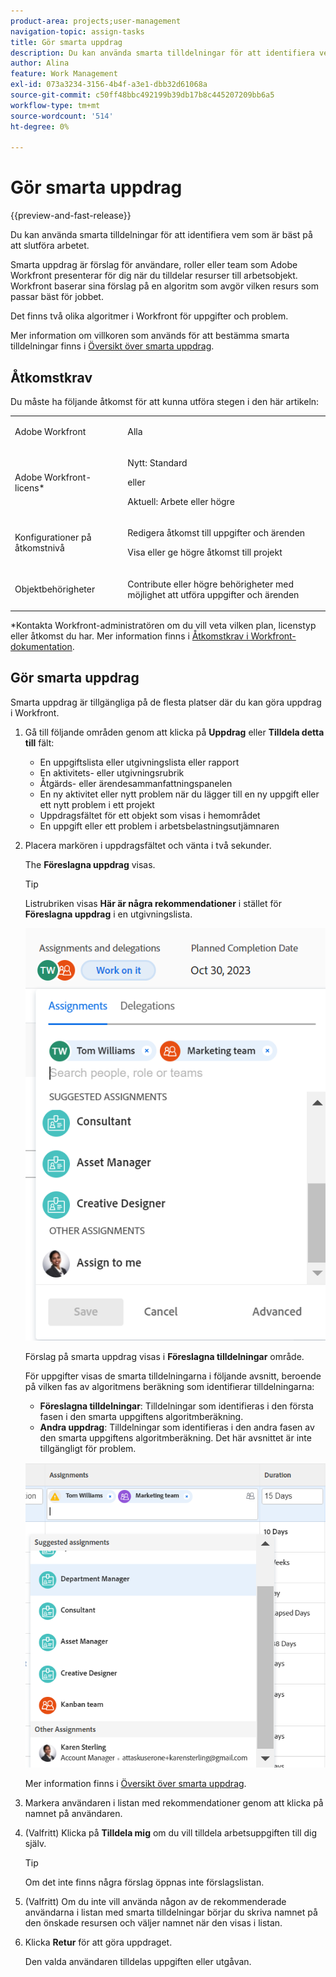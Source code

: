 ```yaml
---
product-area: projects;user-management
navigation-topic: assign-tasks
title: Gör smarta uppdrag
description: Du kan använda smarta tilldelningar för att identifiera vem som är bäst på att slutföra arbetet. Smarta tilldelningar är förslag för användare, roller eller team som Adobe Workfront presenterar för dig när du tilldelar arbetsobjekt till resurser baserat på en algoritm som avgör vilken resurs som passar bäst för jobbet. Mer information om smarta uppdrag finns i Översikt över smarta uppdrag.
author: Alina
feature: Work Management
exl-id: 073a3234-3156-4b4f-a3e1-dbb32d61068a
source-git-commit: c50ff48bbc492199b39db17b8c445207209bb6a5
workflow-type: tm+mt
source-wordcount: '514'
ht-degree: 0%

---
```


# Gör smarta uppdrag

<!--Audited: 02/2024-->

{{preview-and-fast-release}}

Du kan använda smarta tilldelningar för att identifiera vem som är bäst på att slutföra arbetet.

Smarta uppdrag är förslag för användare, roller eller team som Adobe Workfront presenterar för dig när du tilldelar resurser till arbetsobjekt. Workfront baserar sina förslag på en algoritm som avgör vilken resurs som passar bäst för jobbet.

<span class="preview">Det finns två olika algoritmer i Workfront för uppgifter och problem. </span>

Mer information om villkoren som används för att bestämma smarta tilldelningar finns i [Översikt över smarta uppdrag](../../../manage-work/tasks/assign-tasks/smart-assignments.md).

## Åtkomstkrav

Du måste ha följande åtkomst för att kunna utföra stegen i den här artikeln:

<table style="table-layout:auto"> 
 <col> 
 <col> 
 <tbody> 
  <tr> 
   <td role="rowheader">Adobe Workfront</td> 
   <td> <p>Alla</p> </td> 
  </tr> 
  <tr> 
   <td role="rowheader">Adobe Workfront-licens*</td> 
   <td> <p>Nytt: Standard</p>
      eller
      <p>Aktuell: Arbete eller högre</p> </td> 
  </tr> 
  <tr> 
   <td role="rowheader">Konfigurationer på åtkomstnivå</td> 
   <td> <p>Redigera åtkomst till uppgifter och ärenden</p> <p>Visa eller ge högre åtkomst till projekt</p>  </td> 
  </tr> 
  <tr> 
   <td role="rowheader">Objektbehörigheter</td> 
   <td> <p>Contribute eller högre behörigheter med möjlighet att utföra uppgifter och ärenden</p> </td> 
  </tr> 
 </tbody> 
</table>

*Kontakta Workfront-administratören om du vill veta vilken plan, licenstyp eller åtkomst du har. Mer information finns i [Åtkomstkrav i Workfront-dokumentation](/help/quicksilver/administration-and-setup/add-users/access-levels-and-object-permissions/access-level-requirements-in-documentation.md).

## Gör smarta uppdrag

Smarta uppdrag är tillgängliga på de flesta platser där du kan göra uppdrag i Workfront.

1. Gå till följande områden genom att klicka på **Uppdrag** eller **Tilldela detta till** fält:

   * En uppgiftslista eller utgivningslista eller rapport
   * En aktivitets- eller utgivningsrubrik
   * Åtgärds- eller ärendesammanfattningspanelen
   * <span class="preview">En ny aktivitet eller nytt problem när du lägger till en ny uppgift eller ett nytt problem i ett projekt</span>
   * Uppdragsfältet för ett objekt som visas i hemområdet
   * En uppgift eller ett problem i arbetsbelastningsutjämnaren

1. Placera markören i uppdragsfältet och vänta i två sekunder.

   <span class="preview">The **Föreslagna uppdrag** visas.</span> <!--check the casing for "assignments" should be lower case in task lists??-->

   >[!TIP]
   >
   >   Listrubriken visas **Här är några rekommendationer** i stället för **Föreslagna uppdrag** i en utgivningslista.

   ![](assets/smart-assignments-task-header-nwe-350x302.png)

   Förslag på smarta uppdrag visas i **Föreslagna tilldelningar** område.

   För uppgifter visas de smarta tilldelningarna i följande avsnitt, beroende på vilken fas av algoritmens beräkning som identifierar tilldelningarna:

   * **Föreslagna tilldelningar**: Tilldelningar som identifieras i den första fasen i den smarta uppgiftens algoritmberäkning.
   * <span class="preview">**Andra uppdrag**: Tilldelningar som identifieras i den andra fasen av den smarta uppgiftens algoritmberäkning. Det här avsnittet är inte tillgängligt för problem. </span> <!--replace this with the new UI: "Other assignments"-->

   ![](assets/smart-assignments-task-list.png)

   Mer information finns i [Översikt över smarta uppdrag](../../../manage-work/tasks/assign-tasks/smart-assignments.md).

1. Markera användaren i listan med rekommendationer genom att klicka på namnet på användaren.

1. (Valfritt) Klicka på **Tilldela mig** om du vill tilldela arbetsuppgiften till dig själv.

   >[!TIP]
   >
   >Om det inte finns några förslag öppnas inte förslagslistan.

1. (Valfritt) Om du inte vill använda någon av de rekommenderade användarna i listan med smarta tilldelningar börjar du skriva namnet på den önskade resursen och väljer namnet när den visas i listan.
1. Klicka **Retur** för att göra uppdraget.

   Den valda användaren tilldelas uppgiften eller utgåvan.
